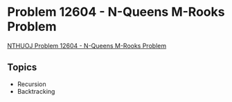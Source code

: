 # Problem 12604 - N-Queens M-Rooks Problem
[NTHUOJ Problem 12604 - N-Queens M-Rooks Problem](https://acm.cs.nthu.edu.tw/problem/12604/)

## Topics
- Recursion
- Backtracking